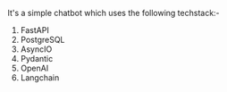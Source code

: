 It's a simple chatbot which uses the following techstack:-
1. FastAPI 
2. PostgreSQL
3. AsyncIO
4. Pydantic
5. OpenAI
6. Langchain

